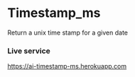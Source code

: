 # Timestamp_ms
Return a unix time stamp for a given date


### Live service
https://ai-timestamp-ms.herokuapp.com